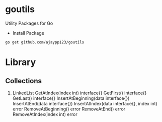 # goutils
Utility Packages for Go


- Install Package
```
go get github.com/ajaypp123/goutils
```

# Library

## Collections

1. LinkedList
GetAtIndex(index int) interface{}
GetFirst() interface{}
GetLast() interface{}
InsertAtBeginning(data interface{})
InsertAtEnd(data interface{})
InsertAtIndex(data interface{}, index int) error
RemoveAtBeginning() error
RemoveAtEnd() error
RemoveAtIndex(index int) error

